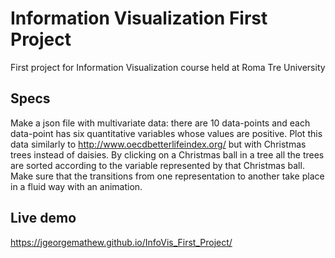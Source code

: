 # Information Visualization First Project
First project for Information Visualization course held at Roma Tre University

## Specs
Make a json file with multivariate data: there are 10 data-points and each data-point has six quantitative variables whose values are positive. Plot this data similarly to http://www.oecdbetterlifeindex.org/ but with Christmas trees instead of daisies. By clicking on a Christmas ball in a tree all the trees are sorted according to the variable represented by that Christmas ball. Make sure that the transitions from one representation to another take place in a fluid way with an animation.

## Live demo
https://jgeorgemathew.github.io/InfoVis_First_Project/
